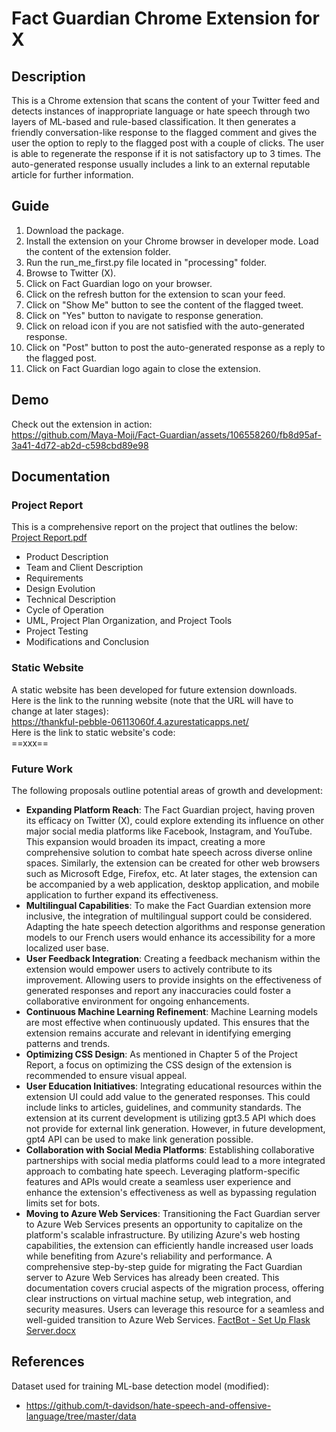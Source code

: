 # Fact Guardian Chrome Extension for X

## Description
This is a Chrome extension that scans the content of your Twitter feed and detects instances of inappropriate language or hate speech through two layers of ML-based and rule-based classification. It then generates a friendly conversation-like response to the flagged comment and gives the user the option to reply to the flagged post with a couple of clicks. The user is able to regenerate the response if it is not satisfactory up to 3 times. The auto-generated response usually includes a link to an external reputable article for further information.


## Guide
1. Download the package.
2. Install the extension on your Chrome browser in developer mode. Load the content of the extension folder.
3. Run the run_me_first.py file located in "processing" folder.
4. Browse to Twitter (X).
5. Click on Fact Guardian logo on your browser.
6. Click on the refresh button for the extension to scan your feed.
7. Click on "Show Me" button to see the content of the flagged tweet.
8. Click on "Yes" button to navigate to response generation.
9. Click on reload icon if you are not satisfied with the auto-generated response.
10. Click on "Post" button to post the auto-generated response as a reply to the flagged post.
11. Click on Fact Guardian logo again to close the extension.


## Demo
Check out the extension in action:\
https://github.com/Maya-Moji/Fact-Guardian/assets/106558260/fb8d95af-3a41-4d72-ab2d-c598cbd89e98




## Documentation
### Project Report
This is a comprehensive report on the project that outlines the below:\
[Project Report.pdf](https://github.com/Maya-Moji/Fact-Guardian/files/13602313/Project.Report.pdf)
- Product Description
- Team and Client Description
- Requirements
- Design Evolution
- Technical Description
- Cycle of Operation
- UML, Project Plan Organization, and Project Tools
- Project Testing
- Modifications and Conclusion


### Static Website
A static website has been developed for future extension downloads. \
Here is the link to the running website (note that the URL will have to change at later stages):\
https://thankful-pebble-06113060f.4.azurestaticapps.net/ \
Here is the link to static website's code:\
==xxx==


### Future Work
The following proposals outline potential areas of growth and development:
- **Expanding Platform Reach**: The Fact Guardian project, having proven its efficacy on Twitter (X), could explore extending its influence on other major social media platforms like Facebook, Instagram, and YouTube. This expansion would broaden its impact, creating a more comprehensive solution to combat hate speech across diverse online spaces. Similarly, the extension can be created for other web browsers such as Microsoft Edge, Firefox, etc. At later stages, the extension can be accompanied by a web application, desktop application, and mobile application to further expand its effectiveness.
- **Multilingual Capabilities**: To make the Fact Guardian extension more inclusive, the integration of multilingual support could be considered. Adapting the hate speech detection algorithms and response generation models to our French users would enhance its accessibility for a more localized user base.
- **User Feedback Integration**: Creating a feedback mechanism within the extension would empower users to actively contribute to its improvement. Allowing users to provide insights on the effectiveness of generated responses and report any inaccuracies could foster a collaborative environment for ongoing enhancements.
- **Continuous Machine Learning Refinement**: Machine Learning models are most effective when continuously updated. This ensures that the extension remains accurate and relevant in identifying emerging patterns and trends.
-	**Optimizing CSS Design**: As mentioned in Chapter 5 of the Project Report, a focus on optimizing the CSS design of the extension is recommended to ensure visual appeal. 
-	**User Education Initiatives**: Integrating educational resources within the extension UI could add value to the generated responses. This could include links to articles, guidelines, and community standards. The extension at its current development is utilizing gpt3.5 API which does not provide for external link generation. However, in future development, gpt4 API can be used to make link generation possible.
-	**Collaboration with Social Media Platforms**: Establishing collaborative partnerships with social media platforms could lead to a more integrated approach to combating hate speech. Leveraging platform-specific features and APIs would create a seamless user experience and enhance the extension's effectiveness as well as bypassing regulation limits set for bots.
-	**Moving to Azure Web Services**: Transitioning the Fact Guardian server to Azure Web Services presents an opportunity to capitalize on the platform's scalable infrastructure. By utilizing Azure's web hosting capabilities, the extension can efficiently handle increased user loads while benefiting from Azure's reliability and performance. A comprehensive step-by-step guide for migrating the Fact Guardian server to Azure Web Services has already been created. This documentation covers crucial aspects of the migration process, offering clear instructions on virtual machine setup, web integration, and security measures. Users can leverage this resource for a seamless and well-guided transition to Azure Web Services. 
[FactBot - Set Up Flask Server.docx](https://github.com/Maya-Moji/Fact-Guardian/files/13602553/FactBot.-.Set.Up.Flask.Server.docx)


## References
Dataset used for training ML-base detection model (modified):
- https://github.com/t-davidson/hate-speech-and-offensive-language/tree/master/data

